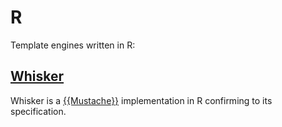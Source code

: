 # R
Template engines written in R:

## [Whisker](https://github.com/edwindj/whisker)
Whisker is a [{{Mustache}}](https://mustache.github.io/mustache.5.html) implementation in R confirming to its specification.
